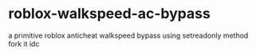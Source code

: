 # roblox-walkspeed-ac-bypass

a primitive roblox anticheat walkspeed bypass using setreadonly method
fork it idc
